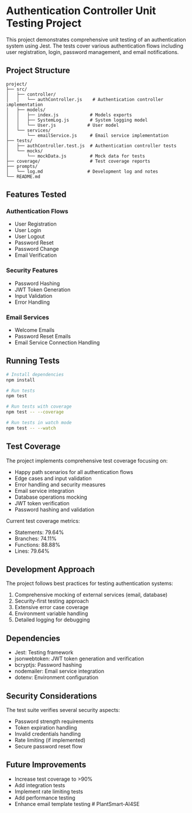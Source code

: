 # Authentication Controller Unit Testing Project

This project demonstrates comprehensive unit testing of an authentication system using Jest. The tests cover various authentication flows including user registration, login, password management, and email notifications.

## Project Structure

```
project/
├── src/
│   ├── controller/
│   │   └── authController.js    # Authentication controller implementation
│   ├── models/
│   │   ├── index.js            # Models exports
│   │   ├── SystemLog.js        # System logging model
│   │   └── User.js            # User model
│   └── services/
│       └── emailService.js     # Email service implementation
├── tests/
│   ├── authController.test.js  # Authentication controller tests
│   └── mocks/
│       └── mockData.js         # Mock data for tests
├── coverage/                   # Test coverage reports
├── prompts/
│   └── log.md                 # Development log and notes
└── README.md
```

## Features Tested

### Authentication Flows
- User Registration
- User Login
- User Logout
- Password Reset
- Password Change
- Email Verification

### Security Features
- Password Hashing
- JWT Token Generation
- Input Validation
- Error Handling

### Email Services
- Welcome Emails
- Password Reset Emails
- Email Service Connection Handling

## Running Tests

```bash
# Install dependencies
npm install

# Run tests
npm test

# Run tests with coverage
npm test -- --coverage

# Run tests in watch mode
npm test -- --watch
```

## Test Coverage

The project implements comprehensive test coverage focusing on:
- Happy path scenarios for all authentication flows
- Edge cases and input validation
- Error handling and security measures
- Email service integration
- Database operations mocking
- JWT token verification
- Password hashing and validation

Current test coverage metrics:
- Statements: 79.64%
- Branches: 74.11%
- Functions: 88.88%
- Lines: 79.64%

## Development Approach

The project follows best practices for testing authentication systems:
1. Comprehensive mocking of external services (email, database)
2. Security-first testing approach
3. Extensive error case coverage
4. Environment variable handling
5. Detailed logging for debugging

## Dependencies

- Jest: Testing framework
- jsonwebtoken: JWT token generation and verification
- bcryptjs: Password hashing
- nodemailer: Email service integration
- dotenv: Environment configuration

## Security Considerations

The test suite verifies several security aspects:
- Password strength requirements
- Token expiration handling
- Invalid credentials handling
- Rate limiting (if implemented)
- Secure password reset flow

## Future Improvements

- Increase test coverage to >90%
- Add integration tests
- Implement rate limiting tests
- Add performance testing
- Enhance email template testing
#   P l a n t S m a r t - A I 4 S E 
 
 